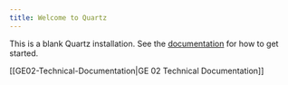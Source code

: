 ```yaml
---
title: Welcome to Quartz
---
```


This is a blank Quartz installation.
See the [documentation](https://quartz.jzhao.xyz) for how to get started.

[[GE02-Technical-Documentation|GE 02 Technical Documentation]]